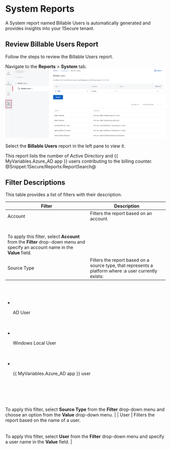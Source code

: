 # System Reports

A System report named Billable Users is automatically generated and provides insights into your 1Secure tenant.

## Review Billable Users Report

Follow the steps to review the Billable Users report.

Navigate to the **Reports** &gt; **System** tab.![](../../../Resources/Images/1Secure/System.png)

Select the **Billable Users** report in the left pane to view it.

This report lists the number of Active Directory and {{ MyVariables.Azure_AD app }} users contributing to the billing counter. @Snippet:1Secure/Reports:ReportSearch@
        
## Filter Descriptions

This table provides a list of filters with their description.

| Filter | Description |
| --- | --- |
| Account | Filters the report based on an account.<br>
<br>                        <br>To apply this filter, select **Account** from the **Filter** drop-down menu and specify an account name in the **Value** field. |
| Source Type | Filters the report based on a source type, that represents a platform where :a user currently exists:<br>
<br>                        <ul>
<br>                            <li>
<br>                                <p>AD User</p>
<br>                            </li>
<br>                            <li>
<br>                                <p>Windows Local User</p>
<br>                            </li>
<br>                            <li>
<br>                                <p>{{ MyVariables.Azure_AD app }} user</p>
<br>                            </li>
<br>                        </ul>
<br>                        <br>To apply this filter, select **Source Type** from the **Filter** drop-down menu and choose an option from the **Value** drop-down menu. |
| User | Filters the report based on the name of a user.<br>
<br>                        <br>To apply this filter, select **User** from the **Filter** drop-down menu and specify a user name in the **Value** field. |